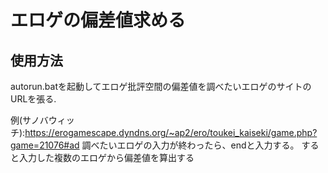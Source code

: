# エロゲの偏差値求める
## 使用方法
autorun.batを起動してエロゲ批評空間の偏差値を調べたいエロゲのサイトのURLを張る.

例(サノバウィッチ):https://erogamescape.dyndns.org/~ap2/ero/toukei_kaiseki/game.php?game=21076#ad
調べたいエロゲの入力が終わったら、endと入力する。
すると入力した複数のエロゲから偏差値を算出する
